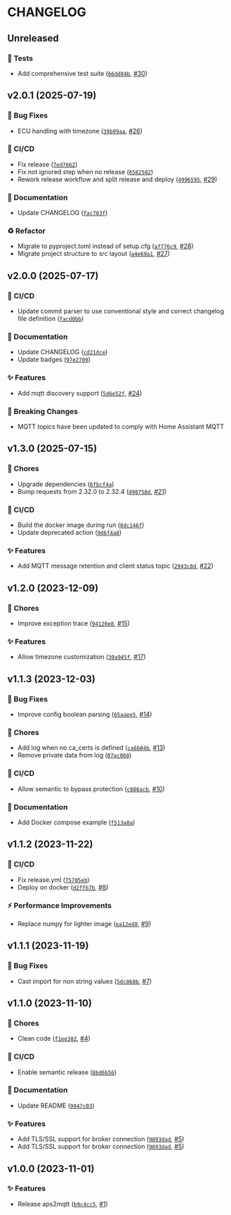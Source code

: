 # CHANGELOG
## Unreleased
### 🧪 Tests
- Add comprehensive test suite ([`66dd84b`](https://github.com/fligneul/aps2mqtt/commit/66dd84b95fa297197863cebe72c0bd605703e323), [#30](https://github.com/fligneul/aps2mqtt/pull/30))
## v2.0.1 (2025-07-19)
### 🐛 Bug Fixes
- ECU handling with timezone ([`39b99aa`](https://github.com/fligneul/aps2mqtt/commit/39b99aa57473d751fc1211e2ecd486fc40739927), [#26](https://github.com/fligneul/aps2mqtt/pull/26))
### 🚀 CI/CD
- Fix release ([`7ed7662`](https://github.com/fligneul/aps2mqtt/commit/7ed7662d6d4463068d3393ed1b39e7971cb586ad))
- Fix not ignored step when no release ([`6582582`](https://github.com/fligneul/aps2mqtt/commit/6582582e4fb483d50b304405669a8171d1d11dd2))
- Rework release workflow and split release and deploy ([`4996595`](https://github.com/fligneul/aps2mqtt/commit/499659539ef83f659c5ef106e7eab841e53cf772), [#29](https://github.com/fligneul/aps2mqtt/pull/29))
### 📝 Documentation
- Update CHANGELOG ([`fac783f`](https://github.com/fligneul/aps2mqtt/commit/fac783fdbc45f79e0fecaa8af9c04aa2fd97700c))
### ♻️ Refactor
- Migrate to pyproject.toml instead of setup.cfg ([`af776c9`](https://github.com/fligneul/aps2mqtt/commit/af776c9213367dc103515073e2a83f8932c1da9d), [#28](https://github.com/fligneul/aps2mqtt/pull/28))
- Migrate project structure to src layout ([`a4e69a1`](https://github.com/fligneul/aps2mqtt/commit/a4e69a19e52e097b85c58e2c8b65bd0f564e6b6e), [#27](https://github.com/fligneul/aps2mqtt/pull/27))
## v2.0.0 (2025-07-17)
### 🚀 CI/CD
- Update commit parser to use conventional style and correct changelog file definition ([`facd0bb`](https://github.com/fligneul/aps2mqtt/commit/facd0bb42bc932dc25a58ebe0d48d273fa454cbd))
### 📝 Documentation
- Update CHANGELOG ([`cd21dce`](https://github.com/fligneul/aps2mqtt/commit/cd21dce88e142c27a18b9f0fbea5469985534c95))
- Update badges ([`97e2709`](https://github.com/fligneul/aps2mqtt/commit/97e270959073e3ba3b217544c023ac5ffcb21de4))
### ✨ Features
- Add mqtt discovery support ([`5d6e52f`](https://github.com/fligneul/aps2mqtt/commit/5d6e52fb8c7f55346cef208b6d12a46a0e4c34ca), [#24](https://github.com/fligneul/aps2mqtt/pull/24))
### 🚨 Breaking Changes
- MQTT topics have been updated to comply with Home Assistant MQTT
## v1.3.0 (2025-07-15)
### 🧹 Chores
- Upgrade dependencies ([`6fbcf4a`](https://github.com/fligneul/aps2mqtt/commit/6fbcf4a6b6f7050352cc767152b9da6041a28669))
- Bump requests from 2.32.0 to 2.32.4 ([`d98758d`](https://github.com/fligneul/aps2mqtt/commit/d98758d92a9d88f409bee3684f6494284ae74a32), [#21](https://github.com/fligneul/aps2mqtt/pull/21))
### 🚀 CI/CD
- Build the docker image during run ([`8dc146f`](https://github.com/fligneul/aps2mqtt/commit/8dc146f7017ac30ced8c8adf9fb5fd05994b8ef9))
- Update deprecated action ([`9d6f4a8`](https://github.com/fligneul/aps2mqtt/commit/9d6f4a8e1870c58208fb57a5791e1cb2080b515e))
### ✨ Features
- Add MQTT message retention and client status topic ([`2943c8d`](https://github.com/fligneul/aps2mqtt/commit/2943c8d9560bab2cd683cb31f5c3c4e422f0836e), [#22](https://github.com/fligneul/aps2mqtt/pull/22))
## v1.2.0 (2023-12-09)
### 🧹 Chores
- Improve exception trace ([`94120e8`](https://github.com/fligneul/aps2mqtt/commit/94120e8243623292ca1ac98717391d5da44b05a9), [#15](https://github.com/fligneul/aps2mqtt/pull/15))
### ✨ Features
- Allow timezone customization ([`30a945f`](https://github.com/fligneul/aps2mqtt/commit/30a945f5883a4de78a3a3a3e8cc68f4d5fba0a9d), [#17](https://github.com/fligneul/aps2mqtt/pull/17))
## v1.1.3 (2023-12-03)
### 🐛 Bug Fixes
- Improve config boolean parsing ([`65aaee5`](https://github.com/fligneul/aps2mqtt/commit/65aaee56a3a66ce591a9c5b25326f1bdbdc7c137), [#14](https://github.com/fligneul/aps2mqtt/pull/14))
### 🧹 Chores
- Add log when no ca_certs is defined ([`ca6b04b`](https://github.com/fligneul/aps2mqtt/commit/ca6b04b06fc1ec28b1ef49a740042cb6eac86f36), [#13](https://github.com/fligneul/aps2mqtt/pull/13))
- Remove private data from log ([`07ac060`](https://github.com/fligneul/aps2mqtt/commit/07ac060252c4cafcbc32b1b8cdbb75d6a58fac8a))
### 🚀 CI/CD
- Allow semantic to bypass protection ([`c886acb`](https://github.com/fligneul/aps2mqtt/commit/c886acb4c0249057821e93f74e7d62ca4dd65448), [#10](https://github.com/fligneul/aps2mqtt/pull/10))
### 📝 Documentation
- Add Docker compose example ([`f513a8a`](https://github.com/fligneul/aps2mqtt/commit/f513a8a15237de90be0a0f828e9406dce4b92ed2))
## v1.1.2 (2023-11-22)
### 🚀 CI/CD
- Fix release.yml ([`75705eb`](https://github.com/fligneul/aps2mqtt/commit/75705ebdaa9c8b567ce3cee77999e8a12ae0db84))
- Deploy on docker ([`d2ffb7b`](https://github.com/fligneul/aps2mqtt/commit/d2ffb7b218fcc3f3e74c9212d25125c8bce4f554), [#8](https://github.com/fligneul/aps2mqtt/pull/8))
### ⚡ Performance Improvements
- Replace numpy for lighter image ([`ea12ed8`](https://github.com/fligneul/aps2mqtt/commit/ea12ed8f3d381e72b6651a4282c9132c2df20187), [#9](https://github.com/fligneul/aps2mqtt/pull/9))
## v1.1.1 (2023-11-19)
### 🐛 Bug Fixes
- Cast import for non string values ([`5dc868b`](https://github.com/fligneul/aps2mqtt/commit/5dc868b6b9780d13f5b66d8fe67a60c502c90be1), [#7](https://github.com/fligneul/aps2mqtt/pull/7))
## v1.1.0 (2023-11-10)
### 🧹 Chores
- Clean code ([`f1ee302`](https://github.com/fligneul/aps2mqtt/commit/f1ee302ca8672313e28db371c2f8e58e37e984af), [#4](https://github.com/fligneul/aps2mqtt/pull/4))
### 🚀 CI/CD
- Enable semantic release ([`8bd6b56`](https://github.com/fligneul/aps2mqtt/commit/8bd6b569bc542dd20b7bbb3d255f805b0e2101a5))
### 📝 Documentation
- Update README ([`9947c03`](https://github.com/fligneul/aps2mqtt/commit/9947c037e9c35ca172a16e81eb6246bd5b730774))
### ✨ Features
- Add TLS/SSL support for broker connection ([`9893dad`](https://github.com/fligneul/aps2mqtt/commit/9893dad8250a353eac3bf87d9c2cbe4b8518c94e), [#5](https://github.com/fligneul/aps2mqtt/pull/5))
- Add TLS/SSL support for broker connection ([`9893dad`](https://github.com/fligneul/aps2mqtt/commit/9893dad8250a353eac3bf87d9c2cbe4b8518c94e), [#5](https://github.com/fligneul/aps2mqtt/pull/5))
## v1.0.0 (2023-11-01)
### ✨ Features
- Release aps2mqtt ([`b9c4cc5`](https://github.com/fligneul/aps2mqtt/commit/b9c4cc5a47bc2d3a8475431f2a8b06027afdc191), [#1](https://github.com/fligneul/aps2mqtt/pull/1))
